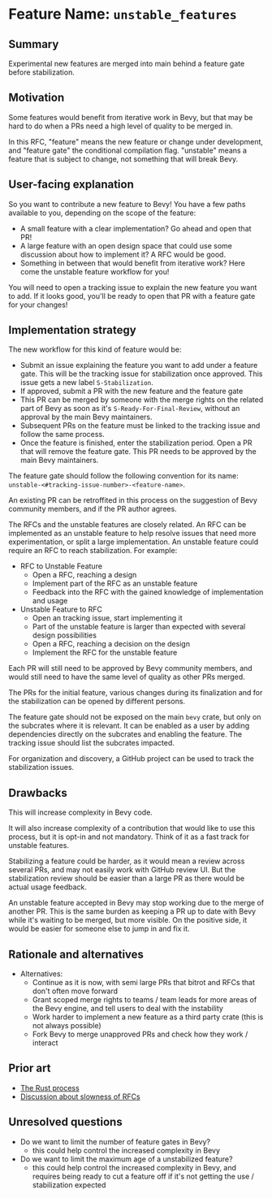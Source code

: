 # Feature Name: `unstable_features`

## Summary

Experimental new features are merged into main behind a feature gate before stabilization.

## Motivation

Some features would benefit from iterative work in Bevy, but that may be hard to do when a PRs need a high level of quality to be merged in. 

In this RFC, "feature" means the new feature or change under development, and "feature gate" the conditional compilation flag. "unstable" means a feature that is subject to change, not something that will break Bevy.

## User-facing explanation

So you want to contribute a new feature to Bevy! You have a few paths available to you, depending on the scope of the feature:
- A small feature with a clear implementation? Go ahead and open that PR!
- A large feature with an open design space that could use some discussion about how to implement it? A RFC would be good.
- Something in between that would benefit from iterative work? Here come the unstable feature workflow for you!

You will need to open a tracking issue to explain the new feature you want to add. If it looks good, you'll be ready to open that PR with a feature gate for your changes!

## Implementation strategy

The new workflow for this kind of feature would be:
- Submit an issue explaining the feature you want to add under a feature gate. This will be the tracking issue for stabilization once approved. This issue gets a new label `S-Stabilization`.
- If approved, submit a PR with the new feature and the feature gate
- This PR can be merged by someone with the merge rights on the related part of Bevy as soon as it's `S-Ready-For-Final-Review`, without an approval by the main Bevy maintainers.
- Subsequent PRs on the feature must be linked to the tracking issue and follow the same process.
- Once the feature is finished, enter the stabilization period. Open a PR that will remove the feature gate. This PR needs to be approved by the main Bevy maintainers.

The feature gate should follow the following convention for its name: `unstable-<#tracking-issue-number>-<feature-name>`.

An existing PR can be retroffited in this process on the suggestion of Bevy community members, and if the PR author agrees.

The RFCs and the unstable features are closely related. An RFC can be implemented as an unstable feature to help resolve issues that need more experimentation, or split a large implementation. An unstable feature could require an RFC to reach stabilization. For example:
- RFC to Unstable Feature
    - Open a RFC, reaching a design
    - Implement part of the RFC as an unstable feature
    - Feedback into the RFC with the gained knowledge of implementation and usage
- Unstable Feature to RFC
    - Open an tracking issue, start implementing it
    - Part of the unstable feature is larger than expected with several design possibilities
    - Open a RFC, reaching a decision on the design
    - Implement the RFC for the unstable feature


Each PR will still need to be approved by Bevy community members, and would still need to have the same level of quality as other PRs merged.

The PRs for the initial feature, various changes during its finalization and for the stabilization can be opened by different persons.

The feature gate should not be exposed on the main `bevy` crate, but only on the subcrates where it is relevant. It can be enabled as a user by adding dependencies directly on the subcrates and enabling the feature. The tracking issue should list the subcrates impacted.

For organization and discovery, a GitHub project can be used to track the stabilization issues.

## Drawbacks

This will increase complexity in Bevy code.

It will also increase complexity of a contribution that would like to use this process, but it is opt-in and not mandatory. Think of it as a fast track for unstable features.

Stabilizing a feature could be harder, as it would mean a review across several PRs, and may not easily work with GitHub review UI. But the stabilization review should be easier than a large PR as there would be actual usage feedback.

An unstable feature accepted in Bevy may stop working due to the merge of another PR. This is the same burden as keeping a PR up to date with Bevy while it's waiting to be merged, but more visible. On the positive side, it would be easier for someone else to jump in and fix it.

## Rationale and alternatives

- Alternatives:
    - Continue as it is now, with semi large PRs that bitrot and RFCs that don't often move forward
    - Grant scoped merge rights to teams / team leads for more areas of the Bevy engine, and tell users to deal with the instability
    - Work harder to implement a new feature as a third party crate (this is not always possible)
    - Fork Bevy to merge unapproved PRs and check how they work / interact

## Prior art

- [The Rust process](https://rustc-dev-guide.rust-lang.org/implementing_new_features.html)
- [Discussion about slowness of RFCs](https://www.reddit.com/r/rust/comments/sy65f7/we_need_to_talk_about_rfcs/)

## Unresolved questions

- Do we want to limit the number of feature gates in Bevy?
    - this could help control the increased complexity in Bevy
- Do we want to limit the maximum age of a unstabilized feature?
    - this could help control the increased complexity in Bevy, and requires being ready to cut a feature off if it's not getting the use / stabilization expected

